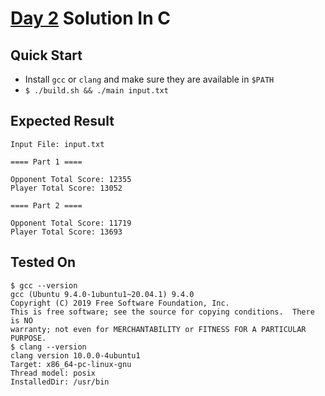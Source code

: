 
# [Day 2](https://adventofcode.com/2022/day/2) Solution In C

## Quick Start

- Install `gcc` or `clang` and make sure they are available in `$PATH`
- `$ ./build.sh && ./main input.txt`

## Expected Result

```console
Input File: input.txt

==== Part 1 ====

Opponent Total Score: 12355
Player Total Score: 13052

==== Part 2 ====

Opponent Total Score: 11719
Player Total Score: 13693
```

## Tested On

```console
$ gcc --version
gcc (Ubuntu 9.4.0-1ubuntu1~20.04.1) 9.4.0
Copyright (C) 2019 Free Software Foundation, Inc.
This is free software; see the source for copying conditions.  There is NO
warranty; not even for MERCHANTABILITY or FITNESS FOR A PARTICULAR PURPOSE.
$ clang --version
clang version 10.0.0-4ubuntu1 
Target: x86_64-pc-linux-gnu
Thread model: posix
InstalledDir: /usr/bin
```